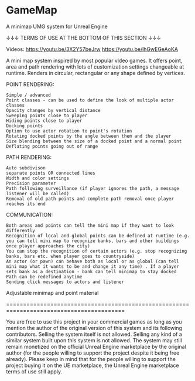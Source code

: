 # GameMap
A minimap UMG system for Unreal Engine

↓↓↓ TERMS OF USE AT THE BOTTOM OF THIS SECTION ↓↓↓

Videos: 
https://youtu.be/3X2Y57beJrw
https://youtu.be/lhGwEGeAoKA

A mini map system inspired by most popular video games. It offers point, area and path rendering with lots of customization settings changeable at runtime. Renders in circular, rectangular or any shape defined by vertices.

POINT RENDERING:

    Simple / advanced
    Point classes - can be used to define the look of multiple actor classes
    Opacity changes by vertical distance
    Sweeping points close to player
    Hiding points close to player
    Docking points
    Option to use actor rotation to point's rotation
    Rotating docked points by the angle between them and the player
    Size blending between the size of a docked point and a normal point
    Deflating points going out of range

PATH RENDERING:

    Auto subdivison
    separate points OR connected lines
    Width and color settings
    Precision parameter
    Path following surveillance (if player ignores the path, a message listener will be called)
    Removal of old path points and complete path removal once player reaches its end

COMMUNICATION:

    Both areas and points can tell the mini map if they want to look differently
    Recognition of local and global points can be defined at runtime (e.g. you can tell mini map to recognize banks, bars and other buildings once player approaches the city)
    You can stop the recognition of certain actors (e.g. stop recognizing banks, bars etc. when player goes to countryside)
    An actor (or pawn) can behave both as local or as global (can tell mini map what it wants to be and change it any time) . If a player sets bank as a destination - bank can tell minimap to stay docked
    Path can be redefined anytime
    Sending click messages to actors and listener

Adjustable minimap and point material

=========================================================================================

You are free to use this project in your commercial games as long as you mention the author of the original version of this system and its following contributors. Selling the system itself is not allowed. Selling any kind of a similar system built upon this system is not allowed. The system may still remain monetized on the official Unreal Engine marketplace by the original author (for the people willing to support the project despite it being free already). Please keep in mind that for the people willing to support the project buying it on the UE marketplace, the Unreal Engine marketplace terms of use still apply.
